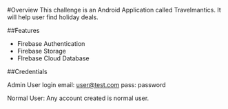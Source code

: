 #Overview
This challenge is an Android Application called Travelmantics. It will help user find holiday deals.

##Features
- Firebase Authentication
- Firebase Storage
- FIrebase Cloud Database

##Credentials

Admin User login
email: user@test.com
pass: password

Normal User:
Any account created is normal user.




